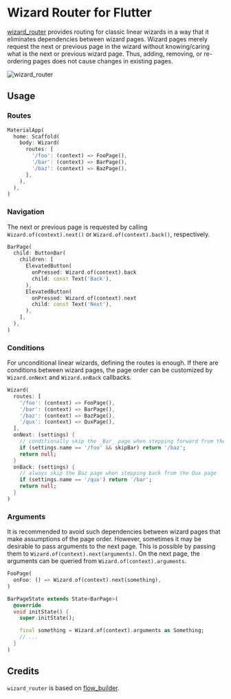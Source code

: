 # Wizard Router for Flutter

[wizard_router](https://pub.dev/packages/wizard_router) provides routing for
classic linear wizards in a way that it eliminates dependencies between wizard
pages. Wizard pages merely request the next or previous page in the wizard
without knowing/caring what is the next or previous wizard page. Thus, adding,
removing, or re-ordering pages does not cause changes in existing pages.

![wizard_router](https://github.com/jpnurmi/wizard_router/raw/main/images/wizard_router.png)

## Usage

### Routes

```dart
MaterialApp(
  home: Scaffold(
    body: Wizard(
      routes: [
        '/foo': (context) => FooPage(),
        '/bar': (context) => BarPage(),
        '/baz': (context) => BazPage(),
      ],
    ),
  ),
)
```

### Navigation

The next or previous page is requested by calling `Wizard.of(context).next()` or
`Wizard.of(context).back()`, respectively.

```dart
BarPage(
  child: ButtonBar(
    children: [
      ElevatedButton(
        onPressed: Wizard.of(context).back
        child: const Text('Back'),
      ),
      ElevatedButton(
        onPressed: Wizard.of(context).next
        child: const Text('Next'),
      ),
    ],
  ),
)
```

### Conditions

For unconditional linear wizards, defining the routes is enough. If there are
conditions between wizard pages, the page order can be customized by
`Wizard.onNext` and `Wizard.onBack` callbacks.

```dart
Wizard(
  routes: [
    '/foo': (context) => FooPage(),
    '/bar': (context) => BarPage(),
    '/baz': (context) => BazPage(),
    '/qux': (context) => QuxPage(),
  ],
  onNext: (settings) {
    // conditionally skip the _Bar_ page when stepping forward from the _Foo_ page
    if (settings.name == '/foo' && skipBar) return '/baz';
    return null;
  }
  onBack: (settings) {
    // always skip the Baz page when stepping back from the Qux page
    if (settings.name == '/qux') return '/bar';
    return null;
  }
)
```

### Arguments

It is recommended to avoid such dependencies between wizard pages that make
assumptions of the page order. However, sometimes it may be  desirable to pass
arguments to the next page. This is possible by passing them to
`Wizard.of(context).next(arguments)`. On the next page, the arguments can be
queried from `Wizard.of(context).arguments`.

```dart
FooPage(
  onFoo: () => Wizard.of(context).next(something),
)

BarPageState extends State<BarPage>(
  @override
  void initState() {
    super.initState();

    final something = Wizard.of(context).arguments as Something;
    // ...
  }
)
```

## Credits

`wizard_router` is based on [flow_builder](https://pub.dev/packages/flow_builder).
